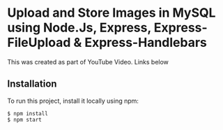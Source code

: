 # Upload and Store Images in MySQL using Node.Js, Express, Express-FileUpload & Express-Handlebars

This was created as part of YouTube Video. Links below

## Installation
To run this project, install it locally using npm:

```
$ npm install
$ npm start
```


